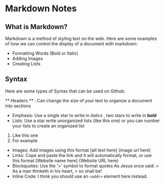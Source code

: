 # Markdown Notes

## What is Markdown?
Markdown is a method of styling text on the web. Here are some examples of how we can control the display of a document with markdown:

  * Formatting Words (Bold or Italic)
  * Adding Images
  * Creating Lists
    
    
## Syntax
Here are some types of Syntax that can be used on Github:

** Headers ** : Can change the size of your text to organize a document into sections 
* Emphasis: Use a single star to write in *italics* , two stars to write in **bold**
* Lists: Use a star write unorganized lists (like this one) or you can number your lists to create an organized list
1. Like this one
2. For example
* Images: Add images using this format [alt text here] (image url here)
* Links: Cope and paste the link and it will automatically format, or use this format [Website name here] {Website URL here)
* Blockquotes: Use the '>' symbol to format quotes
As Jesus once said: > As a man thinketh in his heart, > so shall be!
* Inline Code: I think you should use an `<addr>` element here instead.

  
